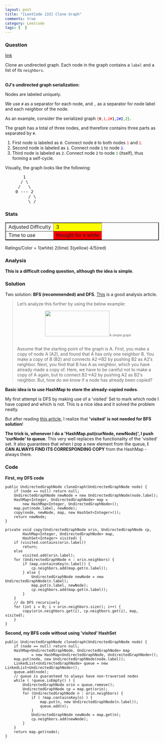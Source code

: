 ```yaml
---
layout: post
title: "[LeetCode 133] Clone Graph"
comments: true
category: Leetcode
tags: [  ]
---
```


### Question 

[link](https://oj.leetcode.com/problems/clone-graph/)

<div class="question-content bg-color bg-img font-color">

<p class="font-color"></p><p class="font-color">
Clone an undirected graph. Each node in the graph contains a <code>label</code> and a list of its <code>neighbors</code>.
</p>

<div class="bg-color bg-img font-color">
<br>
<b>OJ's undirected graph serialization:</b>

<p class="font-color">
Nodes are labeled uniquely.
</p>

We use <code>#</code> as a separator for each node, and <code>,</code> as a separator for node label and each neighbor of the node.
<p class="font-color"></p>

<p class="font-color">
As an example, consider the serialized graph <code><font color="red">{<font color="black">0</font>,1,2#</font><font color="blue"><font color="black">1</font>,2#</font><font color="green"><font color="black">2</font>,2}</font></code>.
</p>

<p class="font-color">
The graph has a total of three nodes, and therefore contains three parts as separated by <code>#</code>.
</p><ol>
<li>First node is labeled as <code><font color="black">0</font></code>. Connect node <code><font color="black">0</font></code> to both nodes <code><font color="red">1</font></code> and <code><font color="red">2</font></code>.</li>
<li>Second node is labeled as <code><font color="black">1</font></code>. Connect node <code><font color="black">1</font></code> to node <code><font color="blue">2</font></code>.</li>
<li>Third node is labeled as <code><font color="black">2</font></code>. Connect node <code><font color="black">2</font></code> to node <code><font color="green">2</font></code> (itself), thus forming a self-cycle.</li>
</ol>
<p class="font-color"></p>

<p class="font-color">
Visually, the graph looks like the following:
</p><pre class="bg-color bg-img font-color">       1
      / \
     /   \
    0 --- 2
         / \
         \_/
</pre>
<p class="font-color"></p>

</div><p class="font-color"></p>
</div>

### Stats

<table border="2">
	<tr>
		<td>Adjusted Difficulty</td>
		<td bgcolor="yellow">3</td>
	</tr>
	<tr>
		<td>Time to use</td>
		<td bgcolor="red">thought for a while</td>
	</tr>
</table>

Ratings/Color = 1(white) 2(lime) 3(yellow) 4/5(red)

### Analysis

__This is a difficult coding question, although the idea is simple__. 

### Solution

Two solution: __BFS (recommended) and DFS__. [This](http://leetcode.com/2012/05/clone-graph-part-i.html) is a good analysis article. 

<blockquote cite="http://leetcode.com/2012/05/clone-graph-part-i.html">
<p>Let’s analyze this further by using the below example:</p>
<div style="text-align: center; margin-bottom: 30px;"> <a href="http://www.leetcode.com/wp-content/uploads/2012/05/graph.png"><img src="http://www.leetcode.com/wp-content/uploads/2012/05/graph.png" alt="" title="graph" width="211" height="84" class="aligncenter size-full wp-image-1365"></a><span style="font-size: x-small;">A simple graph</span></div>
<p>Assume that the starting point of the graph is A. First, you make a copy of node A (A2), and found that A has only one neighbor B. You make a copy of B (B2) and connects A2-&gt;B2 by pushing B2 as A2′s neighbor. Next, you find that B has A as neighbor, which you have already made a copy of. Here, we have to be careful not to make a copy of A again, but to connect B2-&gt;A2 by pushing A2 as B2′s neighbor. But, how do we know if a node has already been copied?</p>
</blockquote>

__Basic idea is to use HashMap to store the already-copied nodes__. 

My first attempt is DFS by making use of a 'visited' Set to mark which node I have copied and which is not. This is a nice idea and it solved the problem neatly. 

But after reading [this article](http://www.programcreek.com/2012/12/leetcode-clone-graph-java/), I realize that __'visited' is not needed for BFS solution__! 

__The trick is, whenever I do a 'HashMap.put(curNode, newNode)', I push 'curNode' to queue__. This very well replaces the functionality of the 'visited' set. It also guarantees that when I pop a new element from the queue, __I CAN ALWAYS FIND ITS CORRESPONDING COPY__ from the HashMap - always there. 

### Code

__First, my DFS code__

	public UndirectedGraphNode cloneGraph(UndirectedGraphNode node) {
	    if (node == null) return null;
		UndirectedGraphNode newNode = new UndirectedGraphNode(node.label);
		HashMap<Integer, UndirectedGraphNode> map = 
		    new HashMap<Integer, UndirectedGraphNode>();
		map.put(node.label, newNode);
		copy(node, newNode, map, new HashSet<Integer>());
		return newNode;
	}

	private void copy(UndirectedGraphNode orin, UndirectedGraphNode cp,
			HashMap<Integer, UndirectedGraphNode> map,
			HashSet<Integer> visited) {
		if (visited.contains(orin.label))
			return;
		else
			visited.add(orin.label);
		for (UndirectedGraphNode n : orin.neighbors) {
			if (map.containsKey(n.label)) {
				cp.neighbors.add(map.get(n.label));
			} else {
				UndirectedGraphNode newNode = new UndirectedGraphNode(n.label);
				map.put(n.label, newNode);
				cp.neighbors.add(map.get(n.label));
			}
		}
		// do DFS recursively
		for (int i = 0; i < orin.neighbors.size(); i++) {
			copy(orin.neighbors.get(i), cp.neighbors.get(i), map, visited);
		}
	}

__Second, my BFS code without using 'visited' HashSet__

	public UndirectedGraphNode cloneGraph(UndirectedGraphNode node) {
		if (node == null) return null;
		HashMap<UndirectedGraphNode, UndirectedGraphNode> map 
		        = new HashMap<UndirectedGraphNode, UndirectedGraphNode>();
		map.put(node, new UndirectedGraphNode(node.label));
		LinkedList<UndirectedGraphNode> queue = new LinkedList<UndirectedGraphNode>();
		queue.add(node);
		// queue is guaranteed to always have non-traversed nodes
		while ( !queue.isEmpty() ) {
		    UndirectedGraphNode orin = queue.remove();
		    UndirectedGraphNode cp = map.get(orin);
		    for (UndirectedGraphNode n : orin.neighbors) {
    			if ( !map.containsKey(n) ) {
    				map.put(n, new UndirectedGraphNode(n.label));
					queue.add(n);
    			}
				UndirectedGraphNode newNode = map.get(n);
				cp.neighbors.add(newNode);
    		}
		}
		return map.get(node);
	}
